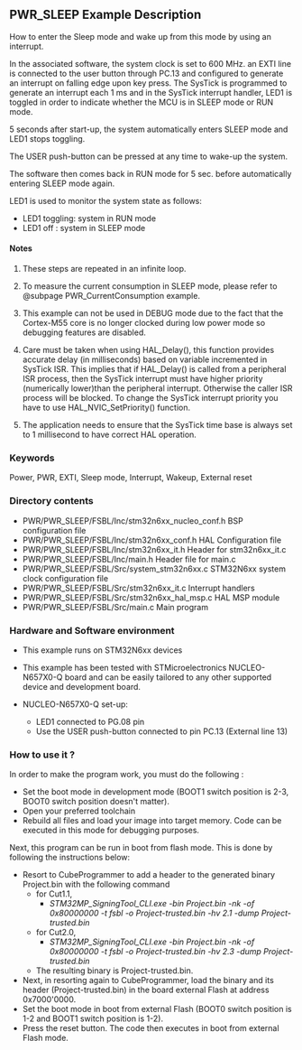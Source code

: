 ## <b>PWR_SLEEP Example Description</b>

How to enter the Sleep mode and wake up from this mode by using an interrupt.

In the associated software, the system clock is set to 600 MHz.
an EXTI line is connected to the user button through PC.13 and configured to generate an interrupt on falling edge upon key press.
The SysTick is programmed to generate an interrupt each 1 ms and in the SysTick interrupt handler, LED1 is toggled in order to indicate
 whether the MCU is in SLEEP mode or RUN mode.

5 seconds after start-up, the system automatically enters SLEEP mode and LED1 stops toggling.

The USER push-button can be pressed at any time to wake-up the system.

The software then comes back in RUN mode for 5 sec. before automatically entering SLEEP mode again.

LED1 is used to monitor the system state as follows:

 - LED1 toggling: system in RUN mode
 - LED1 off : system in SLEEP mode

#### <b>Notes</b>

 1. These steps are repeated in an infinite loop.

 5. To measure the current consumption in SLEEP mode, please refer to @subpage PWR_CurrentConsumption example.

 2. This example can not be used in DEBUG mode due to the fact that the Cortex-M55 core is no longer clocked during low power mode
    so debugging features are disabled.

 3. Care must be taken when using HAL_Delay(), this function provides accurate delay (in milliseconds) based on variable incremented in SysTick ISR.
    This implies that if HAL_Delay() is called from
    a peripheral ISR process, then the SysTick interrupt must have higher priority (numerically lower)than the peripheral interrupt. Otherwise the 
	caller ISR process will be blocked.
    To change the SysTick interrupt priority you have to use HAL_NVIC_SetPriority() function.

 4. The application needs to ensure that the SysTick time base is always set to 1 millisecond to have correct HAL operation.

### <b>Keywords</b>

Power, PWR, EXTI, Sleep mode, Interrupt, Wakeup, External reset

### <b>Directory contents</b>

  - PWR/PWR_SLEEP/FSBL/Inc/stm32n6xx_nucleo_conf.h     BSP configuration file
  - PWR/PWR_SLEEP/FSBL/Inc/stm32n6xx_conf.h         HAL Configuration file
  - PWR/PWR_SLEEP/FSBL/Inc/stm32n6xx_it.h           Header for stm32n6xx_it.c
  - PWR/PWR_SLEEP/FSBL/Inc/main.h                         Header file for main.c
  - PWR/PWR_SLEEP/FSBL/Src/system_stm32n6xx.c       STM32N6xx system clock configuration file
  - PWR/PWR_SLEEP/FSBL/Src/stm32n6xx_it.c           Interrupt handlers
  - PWR/PWR_SLEEP/FSBL/Src/stm32n6xx_hal_msp.c      HAL MSP module
  - PWR/PWR_SLEEP/FSBL/Src/main.c                         Main program

### <b>Hardware and Software environment</b>

  - This example runs on STM32N6xx devices

  - This example has been tested with STMicroelectronics NUCLEO-N657X0-Q
    board and can be easily tailored to any other supported device
    and development board.

  - NUCLEO-N657X0-Q set-up:
    - LED1 connected to PG.08 pin
    - Use the USER push-button connected to pin PC.13 (External line 13)

### <b>How to use it ?</b>

In order to make the program work, you must do the following :
 - Set the boot mode in development mode (BOOT1 switch position is 2-3, BOOT0 switch position doesn't matter).
 - Open your preferred toolchain
 - Rebuild all files and load your image into target memory. Code can be executed in this mode for debugging purposes.

 Next, this program can be run in boot from flash mode. This is done by following the instructions below:
 
 - Resort to CubeProgrammer to add a header to the generated binary Project.bin with the following command
   - for Cut1.1,
     - *STM32MP_SigningTool_CLI.exe -bin Project.bin -nk -of 0x80000000 -t fsbl -o Project-trusted.bin -hv 2.1 -dump Project-trusted.bin*
   - for Cut2.0, 
      - *STM32MP_SigningTool_CLI.exe -bin Project.bin -nk -of 0x80000000 -t fsbl -o Project-trusted.bin -hv 2.3 -dump Project-trusted.bin*
   - The resulting binary is Project-trusted.bin.
 - Next, in resorting again to CubeProgrammer, load the binary and its header (Project-trusted.bin) in the board external Flash at address 0x7000'0000.
 - Set the boot mode in boot from external Flash (BOOT0 switch position is 1-2 and BOOT1 switch position is 1-2).
 - Press the reset button. The code then executes in boot from external Flash mode.
